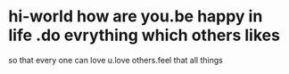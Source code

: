 # hi-world how are you.be happy in life .do evrything which others likes
so that every one can love u.love others.feel that all things 
